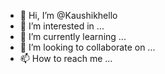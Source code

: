 - 👋 Hi, I’m @Kaushikhello
- 👀 I’m interested in ...
- 🌱 I’m currently learning ...
- 💞️ I’m looking to collaborate on ...
- 📫 How to reach me ...

<!---
Kaushikhello/Kaushikhello is a ✨ special ✨ repository because its `README.md` (this file) appears on your GitHub profile.
You can click the Preview link to take a look at your changes.
--->
